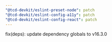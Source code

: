 ```yaml
---
"@tcd-devkit/eslint-preset-node": patch
"@tcd-devkit/eslint-config-a11y": patch
"@tcd-devkit/eslint-config-react": patch
---
```


fix(deps): update dependency globals to v16.3.0
